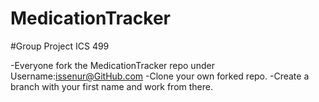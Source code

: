 # MedicationTracker

#Group Project ICS 499

-Everyone fork the MedicationTracker repo  under Username:issenur@GitHub.com
-Clone your own forked repo.
-Create a branch with your first name and work from there.

